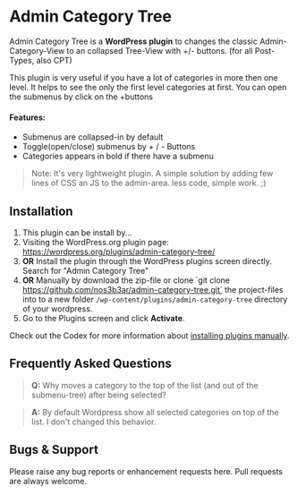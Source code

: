 Admin Category Tree
===========

Admin Category Tree is a **WordPress plugin** to changes the classic Admin-Category-View to an collapsed Tree-View with +/- buttons. (for all Post-Types, also CPT)

This plugin is very useful if you have a lot of categories in more then one level.
It helps to see the only the first level categories at first. You can open the submenus by click on the +buttons

#### Features:
* Submenus are collapsed-in by default
* Toggle(open/close) submenus by + / - Buttons
* Categories appears in bold if there have a submenu

> Note: It's very lightweight plugin. A simple solution by adding few lines of CSS an JS to the admin-area. less code, simple work. ;)



## Installation

1. This plugin can be install by...
  1. Visiting the WordPress.org plugin page:
https://wordpress.org/plugins/admin-category-tree/
  2. __OR__ Install the plugin through the WordPress plugins screen directly. Search for "Admin Category Tree"
  3. __OR__ Manually by download the zip-file or clone ´git clone https://github.com/nos3b3ar/admin-category-tree.git´ the project-files into to a new folder `/wp-content/plugins/admin-category-tree` directory of your wordpress.
4. Go to the Plugins screen and click __Activate__.

Check out the Codex for more information about [installing plugins manually](http://codex.wordpress.org/Managing_Plugins#Manual_Plugin_Installation).



## Frequently Asked Questions

> **Q:** Why moves a category to the top of the list (and out of the submenu-tree) after being selected?

> **A:** By default Wordpress show all selected categories on top of the list. I don't changed this behavior.


## Bugs & Support

Please raise any bug reports or enhancement requests here. Pull requests are always welcome.

